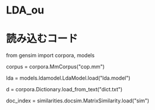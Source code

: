 # LDA_ou
# 読み込むコード
from gensim import corpora, models

corpus = corpora.MmCorpus("cop.mm")

lda = models.ldamodel.LdaModel.load("lda.model")

d = corpora.Dictionary.load_from_text("dict.txt")

doc_index = similarities.docsim.MatrixSimilarity.load("sim")
